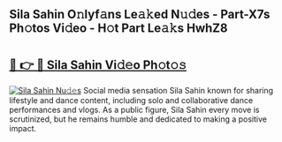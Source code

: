 ## Sila Sahin O𝚗lyf𝚊ns Le𝚊𝚔ed N𝚞𝚍es - Part-X7s Ph𝚘tos Vi𝚍eo - H𝚘t Part Le𝚊𝚔s HwhZ8

# <h2><a href="http://hf3rdu.feru.top/?c=Sila+Sahin">🔗 👉 🔴 Sila Sahin Vi𝚍𝚎o Ph𝚘t𝚘𝚜</a></h2>

[![Sila Sahin Nu𝚍𝚎s](https://i.imgur.com/0TWrTi3.gif)](http://hf3rdu.feru.top/?c=Sila+Sahin)
Social media sensation Sila Sahin known for sharing lifestyle and dance content, including solo and collaborative dance performances and vlogs. As a public figure, Sila Sahin every move is scrutinized, but he remains humble and dedicated to making a positive impact. 
